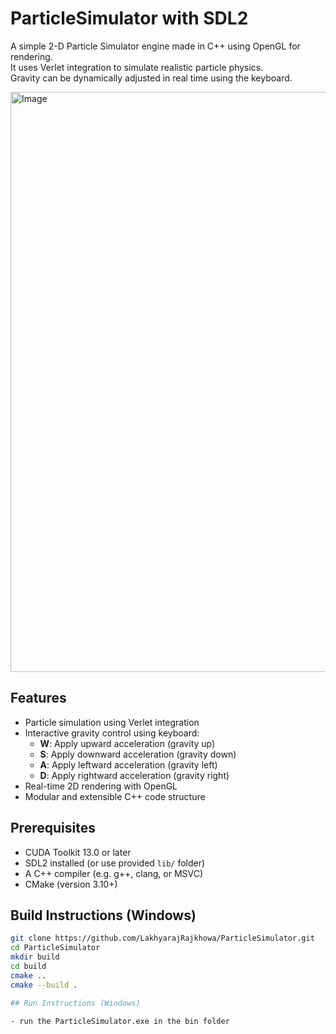 # ParticleSimulator with SDL2 

A simple 2-D Particle Simulator engine made in C++ using OpenGL for rendering.  
It uses Verlet integration to simulate realistic particle physics.  
Gravity can be dynamically adjusted in real time using the keyboard.

<img width="1871" height="928" alt="Image" src="https://github.com/user-attachments/assets/790680f7-7aa7-4865-a35a-5b2ba8fec23a" />

## Features

- Particle simulation using Verlet integration
- Interactive gravity control using keyboard:
  - **W**: Apply upward acceleration (gravity up)
  - **S**: Apply downward acceleration (gravity down)
  - **A**: Apply leftward acceleration (gravity left)
  - **D**: Apply rightward acceleration (gravity right)
- Real-time 2D rendering with OpenGL
- Modular and extensible C++ code structure

## Prerequisites
- CUDA Toolkit 13.0 or later
- SDL2 installed (or use provided `lib/` folder)
- A C++ compiler (e.g. g++, clang, or MSVC)
- CMake (version 3.10+)

## Build Instructions (Windows)

```bash
git clone https://github.com/LakhyarajRajkhowa/ParticleSimulator.git
cd ParticleSimulator
mkdir build
cd build
cmake ..
cmake --build .

## Run Instructions (Windows)

- run the ParticleSimulator.exe in the bin folder

